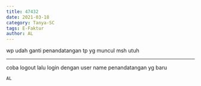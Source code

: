 ```yaml
---
title: 47432
date: 2021-03-18
category: Tanya-SC
tags: E-Faktur
author: AL
---
```


wp udah ganti penandatangan tp yg muncul msh utuh

---

coba logout lalu login dengan user name penandatangan yg baru

`AL`
